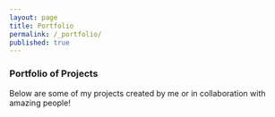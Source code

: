 ```yaml
---
layout: page
title: Portfolio
permalink: /_portfolio/
published: true
---
```



### Portfolio of Projects

Below are some of my projects created by me or in collaboration with amazing people!
